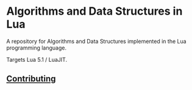# Algorithms and Data Structures in Lua

A repository for Algorithms and Data Structures implemented in the Lua programming language.

Targets Lua 5.1 / LuaJIT.

## [Contributing](CONTRIBUTING.md)
